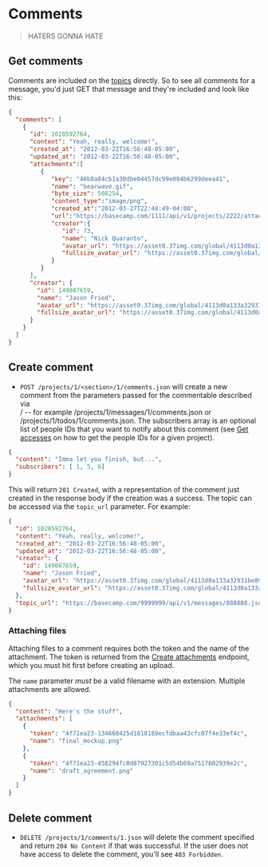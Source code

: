 Comments
========

> HATERS GONNA HATE


Get comments
------------

Comments are included on the [topics](https://github.com/basecamp/bcx-api/blob/master/sections/topics.md) directly. So to see all comments for a message, you'd just GET that message and they're included and look like this:

```json
{
  "comments": [
    {
      "id": 1028592764,
      "content": "Yeah, really, welcome!",
      "created_at": "2012-03-22T16:56:48-05:00",
      "updated_at": "2012-03-22T16:56:48-05:00",
      "attachments":[
         {
            "key": "40b8a84cb1a30dbe04457dc99e094b6299deea41",
            "name": "bearwave.gif",
            "byte_size": 508254,
            "content_type":"image/png",
            "created_at":"2012-03-27T22:48:49-04:00",
            "url":"https://basecamp.com/1111/api/v1/projects/2222/attachments/3333/40b8a84cb1a30dbe04457dc99e094b6299deea41/original/bearwave.gif",
            "creator":{
               "id": 73,
               "name": "Nick Quaranto",
               "avatar_url": "https://asset0.37img.com/global/4113d0a133a32931be8934e70b2ea21efeff72c1/avatar.96.gif?r=3",
               "fullsize_avatar_url": "https://asset0.37img.com/global/4113d0a133a32931be8934e70b2ea21efeff72c1/original.gif?r=3"
            }
         }
      ],
      "creator": {
        "id": 149087659,
        "name": "Jason Fried",
        "avatar_url": "https://asset0.37img.com/global/4113d0a133a32931be8934e70b2ea21efeff72c1/avatar.96.gif?r=3",
        "fullsize_avatar_url": "https://asset0.37img.com/global/4113d0a133a32931be8934e70b2ea21efeff72c1/original.gif?r=3"
      }
    }
  ]
}
```


Create comment
--------------

* `POST /projects/1/<section>/1/comments.json` will create a new comment from the parameters passed for the commentable described via <section>/<id> -- for example /projects/1/messages/1/comments.json or /projects/1/todos/1/comments.json. The subscribers array is an optional list of people IDs that you want to notify about this comment (see [Get accesses](https://github.com/basecamp/bcx-api/blob/master/sections/accesses.md) on how to get the people IDs for a given project).

```json
{
  "content": "Imma let you finish, but...",
  "subscribers": [ 1, 5, 6]
}
```

This will return `201 Created`, with a representation of the comment just created in the response body if the creation was a success. The topic can be accessed via the `topic_url` parameter. For example:

```json
{
  "id": 1028592764,
  "content": "Yeah, really, welcome!",
  "created_at": "2012-03-22T16:56:48-05:00",
  "updated_at": "2012-03-22T16:56:48-05:00",
  "creator": {
    "id": 149087659,
    "name": "Jason Fried",
    "avatar_url": "https://asset0.37img.com/global/4113d0a133a32931be8934e70b2ea21efeff72c1/avatar.96.gif?r=3",
    "fullsize_avatar_url": "https://asset0.37img.com/global/4113d0a133a32931be8934e70b2ea21efeff72c1/original.gif?r=3"
  },
  "topic_url": "https://basecamp.com/9999999/api/v1/messages/888888.json"
}
```

### Attaching files

Attaching files to a comment requires both the token and the name of the attachment. The
token is returned from the [Create attachments](https://github.com/basecamp/bcx-api/blob/master/sections/attachments.md)
endpoint, which you must hit first before creating an upload.

The `name` parameter *must* be a valid filename with an extension. Multiple
attachments are allowed.

```json
{
  "content": "Here's the stuff",
  "attachments": [
    {
      "token": "4f71ea23-134660425d1818169ecfdbaa43cfc07f4e33ef4c",
      "name": "final_mockup.png"
    },
    {
      "token": "4f71ea23-458294fc0d87927301c5d54b69a7517602939e2c",
      "name": "draft_agreement.png"
    }
  ]
}
```


Delete comment
-------------

* `DELETE /projects/1/comments/1.json` will delete the comment specified and return `204 No Content` if that was successful. If the user does not have access to delete the comment, you'll see `403 Forbidden`.
